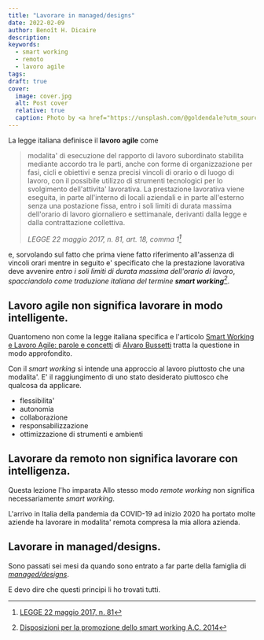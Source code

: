 ```yaml
---
title: "Lavorare in managed/designs"
date: 2022-02-09
author: Benoît H. Dicaire
description: 
keywords: 
  - smart working
  - remoto
  - lavoro agile
tags:
draft: true
cover:
  image: cover.jpg
  alt: Post cover
  relative: true
  caption: Photo by <a href="https://unsplash.com/@goldendale?utm_source=unsplash&utm_medium=referral&utm_content=creditCopyText">Dinu J Nair</a> on <a href="https://unsplash.com/?utm_source=unsplash&utm_medium=referral&utm_content=creditCopyText">Unsplash</a>
---
```


La legge italiana definisce il **lavoro agile** come

> modalita' di esecuzione del rapporto di lavoro subordinato stabilita mediante accordo tra le parti, anche con forme di organizzazione per fasi, cicli e obiettivi e senza precisi vincoli di orario o di luogo di lavoro, con il possibile utilizzo di strumenti tecnologici per lo svolgimento dell'attivita' lavorativa. La prestazione lavorativa viene eseguita, in parte all'interno di locali aziendali e in parte all'esterno senza una postazione fissa, entro i soli limiti di durata massima dell'orario di lavoro giornaliero e settimanale, derivanti dalla legge e dalla contrattazione collettiva.
>
> <cite>LEGGE 22 maggio 2017, n. 81, art. 18, comma 1[^1]</cite>

[^1]: [LEGGE 22 maggio 2017, n. 81](https://www.normattiva.it/uri-res/N2Ls?urn:nir:stato:legge:2017-05-22;81)

e, sorvolando sul fatto che prima viene fatto riferimento all'assenza di vincoli orari mentre in seguito e' specificato che la prestazione lavorativa deve avvenire *entro i soli limiti di durata massima dell'orario di lavoro*, <cite>spacciandolo come traduzione italiana del termine **smart working**[^2]</cite>.

[^2]: [Disposizioni per la promozione dello smart working 
A.C. 2014](http://documenti.camera.it/Leg17/Dossier/pdf/LA0519.pdf)

## Lavoro agile non significa lavorare in modo intelligente.

Quantomeno non come la legge italiana specifica e l'articolo [Smart Working e Lavoro Agile: parole e concetti](https://www.linkedin.com/pulse/smart-working-e-lavoro-agile-parole-concetti-alvaro-busetti/) di [Alvaro Bussetti](https://www.linkedin.com/in/abusetti/) tratta la questione in modo approfondito.

Con il *smart working* si intende una approccio al lavoro piuttosto che una modalita'. E' il raggiungimento di uno stato desiderato piuttosco che qualcosa da applicare.

  - flessibilita'
  - autonomia
  - collaborazione
  - responsabilizzazione
  - ottimizzazione di strumenti e ambienti


## Lavorare da remoto non significa lavorare con intelligenza.

Questa lezione l'ho imparata 
Allo stesso modo *remote working* non significa necessariamente *smart working*.

L'arrivo in Italia della pandemia da COVID-19 ad inizio 2020 ha portato molte aziende ha lavorare in modalita' remota compresa la mia allora azienda.



## Lavorare in managed/designs.

Sono passati sei mesi da quando sono entrato a far parte della famiglia di [*managed/designs*](https://www.manageddesigns.it/).

E devo dire che questi principi li ho trovati tutti.
